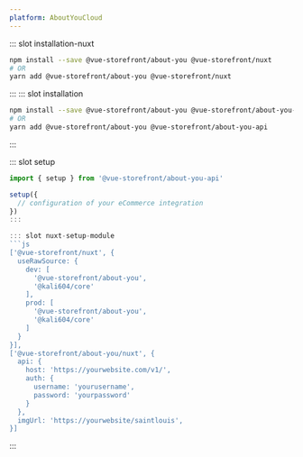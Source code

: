 ```yaml
---
platform: AboutYouCloud
---
```

 

<IncludeContent content-key="getting-started" />

<!-- Installation command -->
::: slot installation-nuxt
```bash
npm install --save @vue-storefront/about-you @vue-storefront/nuxt
# OR
yarn add @vue-storefront/about-you @vue-storefront/nuxt
```
:::
::: slot installation
```bash
npm install --save @vue-storefront/about-you @vue-storefront/about-you-api
# OR
yarn add @vue-storefront/about-you @vue-storefront/about-you-api
```
:::

::: slot setup
```js
import { setup } from '@vue-storefront/about-you-api'

setup({
  // configuration of your eCommerce integration
})
:::

::: slot nuxt-setup-module
```js
['@vue-storefront/nuxt', {
  useRawSource: {
    dev: [
      '@vue-storefront/about-you',
      '@kali604/core'
    ],
    prod: [
      '@vue-storefront/about-you',
      '@kali604/core'
    ]
  }
}],
['@vue-storefront/about-you/nuxt', {
  api: {
    host: 'https://yourwebsite.com/v1/',
    auth: {
      username: 'yourusername',
      password: 'yourpassword'
    }
  },
  imgUrl: 'https://yourwebsite/saintlouis',
}]
```
:::

